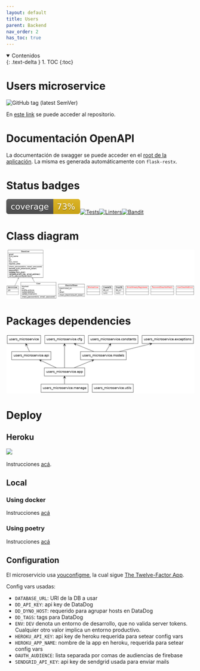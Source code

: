 ```yaml
---
layout: default
title: Users
parent: Backend
nav_order: 2
has_toc: true
---
```


<details open markdown="block">
  <summary>
	Contenidos
  </summary>
  {: .text-delta }
1. TOC
{:toc}
</details>

# Users microservice
![GitHub tag (latest SemVer)](https://img.shields.io/github/v/tag/7552-2020C2-grupo5/users-microservice)

En [este link](https://github.com/7552-2020C2-grupo5/users-microservice) se puede acceder al repositorio.

# Documentación OpenAPI
La documentación de swagger se puede acceder en el [root de la aplicación](https://bookbnb5-users-microservice.herokuapp.com). La misma es generada automáticamente con `flask-restx`.

# Status badges
![](https://raw.githubusercontent.com/7552-2020C2-grupo5/users-microservice/master/coverage-badge.svg)[![Tests](https://github.com/7552-2020C2-grupo5/users-microservice/actions/workflows/tests.yml/badge.svg)](https://github.com/7552-2020C2-grupo5/users-microservice/actions/workflows/tests.yml)[![Linters](https://github.com/7552-2020C2-grupo5/users-microservice/actions/workflows/linters.yml/badge.svg)](https://github.com/7552-2020C2-grupo5/users-microservice/actions/workflows/linters.yml)[![Bandit](https://github.com/7552-2020C2-grupo5/users-microservice/actions/workflows/bandit.yml/badge.svg)](https://github.com/7552-2020C2-grupo5/users-microservice/actions/workflows/bandit.yml)

# Class diagram
![](https://github.com/7552-2020C2-grupo5/users-microservice/blob/master/docs/images/project_classes.png?raw=true)

# Packages dependencies
![](https://github.com/7552-2020C2-grupo5/users-microservice/blob/master/docs/images/packages_dependencies.png?raw=true)

# Deploy
## Heroku
![](https://heroku-badge.herokuapp.com/?app=bookbnb5-users-microservice)

Instrucciones [acá](https://github.com/7552-2020C2-grupo5/users-microservice#deploy-to-heroku).

## Local
### Using docker
Instrucciones [acá](https://github.com/7552-2020C2-grupo5/users-microservice#docker)

### Using poetry
Instrucciones [acá](https://github.com/7552-2020C2-grupo5/users-microservice#running-locally)

## Configuration
El microservicio usa [youconfigme](https://crossnox.github.io/YouConfigMe/), la cual sigue [The Twelve-Factor App](https://12factor.net/config).

Config vars usadas:
- `DATABASE_URL`: URI de la DB a usar
- `DD_API_KEY`: api key de DataDog
- `DD_DYNO_HOST`: requerido para agrupar hosts en DataDog
- `DD_TAGS`: tags para DataDog
- `ENV`: `DEV` denota un entorno de desarrollo, que no valida server tokens. Cualquier otro valor implica un entorno productivo.
- `HEROKU_API_KEY`: api key de heroku requerida para setear config vars
- `HEROKU_APP_NAME`: nombre de la app en heroku, requerida para setear config vars
- `OAUTH_AUDIENCE`: lista separada por comas de audiencias de firebase
- `SENDGRID_API_KEY`: api key de sendgrid usada para enviar mails
